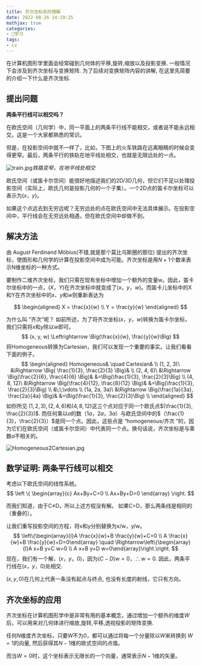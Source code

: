 ```yaml
---
title: 齐次坐标系的理解
date: 2022-08-26 14:19:25
mathjax: true
categories:
- 📝学习
tags:
- cv
---
```


在计算机图形学里面会经常碰到几何体的平移,旋转,缩放以及投影变换. 一般情况下会涉及到齐次坐标与变换矩阵. 为了后续对变换矩阵内容的讲解, 在这里先简要的介绍一下什么是齐次坐标.

## 提出问题

**两条平行线可以相交吗？**

在欧氏空间（几何学）中，同一平面上的两条平行线不能相交，或者说不能永远相交。这是一个大家都熟悉的常识。

但是，在投影空间中就不一样了，比如，下图上的火车铁路在远离眼睛的时候会变得更窄。最后，两条平行的铁轨在地平线处相交，也就是无限远处的一点。

![train.jpg](http://www.jimmyisme.top:89/i/img/train.jpg)_铁路变窄，在地平线处相交_

欧氏空间（或笛卡尔空间）能很好地描述我们的2D/3D几何，但它们不足以处理投影空间（实际上，欧氏几何是投影几何的一个子集）。一个2D点的笛卡尔坐标可以表示为$(x，y)$。

如果这个点远去到无穷远呢？无穷远处的点在欧氏空间中无法具体展示。在投影空间中，平行线会在无穷远处相遇，但在欧氏空间中却做不到。

## 解决方法

由 August Ferdinand Möbius(不错,就是那个莫比乌斯圈的那位) 提出的齐次坐标，使图形和几何学的计算在投影空间中成为可能。齐次坐标是用$N+1$个数来表示N维坐标的一种方式。

要制作二维齐次坐标，我们只需在现有坐标中增加一个额外的变量w。因此，笛卡尔坐标中的一点，$(X，Y)$在齐次坐标中就变成了$(x，y，w)$。而笛卡儿坐标中的X和Y在齐次坐标中的$x$、$y$和$w$则重新表达为

$$
\begin{aligned}
X = \frac{x}{w} \\ Y = \frac{y}{w}
\end{aligned}
$$

为什么叫 “齐次”呢？
如前所述，为了将齐次坐标$(x，y，w)$转换为笛卡尔坐标，我们只需将$x$和$y$除以$w$即可。
$$
(x, y, w) \Leftrightarrow \Big(\frac{x}{w}, \frac{y}{w}\Big)
$$
将Homogeneous转换为Cartesian，我们可以发现一个重要的事实。让我们看看下面的例子。
$$
\begin{aligned}
Homogeneous& \quad Cartesian& \\
(1, 2, 3)\ &\Rightarrow \Big( \frac{1}{3}, \frac{2}{3} \Big)& \\
(2, 4, 6)\ &\Rightarrow \Big(\frac{2}{6}, \frac{4}{6} \Big)& &=\Big(\frac{1}{3}, \frac{2}{3}\Big) \\
(4, 8, 12)\ &\Rightarrow \Big(\frac{4}{12}, \frac{8}{12} \Big)& &=\Big(\frac{1}{3}, \frac{2}{3}\Big) \\
&\;\;\vdots \\
(1a, 2a, 3a)\ &\Rightarrow \Big(\frac{1a}{3a}, \frac{2a}{4a} \Big)& &=\Big(\frac{1}{3}, \frac{2}{3}\Big) \\
\end{aligned}
$$
如你所见 $(1, 2, 3), (2, 4, 6)$和$(4, 8, 12)$这三个点对应于同一个欧氏点$(\frac{1}{3}, \frac{2}{3})$. 而任何乘以$a$的数$（1a，2a，3a）$与欧氏空间中的$（\frac{1}{3}，\frac{2}{3}）$是同一个点。因此，这些点是 “homogeneous/齐次 “的，因为它们在欧氏空间（或笛卡尔空间）中代表同一个点。换句话说，齐次坐标是与乘数$a$不相关的。

![Homogeneous2Cartesian.jpg](http://www.jimmyisme.top:89/i/img/Homogeneous2Cartesian.jpg)

## 数学证明: 两条平行线可以相交

考虑以下欧氏空间的线性系统。
$$
\left \{ 
\begin{array}{c}
Ax+By+C=0 \\ 
Ax+By+D=0
\end{array}
\right.
$$


而我们知道，由于C≠D，所以上述方程没有解。 如果C=D，那么两条线是相同的（重叠的）。

让我们重写投影空间的方程，将x和y分别替换为x/w，y/w。
$$
\left\{\begin{array}{l}A \frac{x}{w}+B \frac{y}{w}+C=0 \\ A \frac{x}{w}+B \frac{y}{w}+D=0\end{array} \quad \Rightarrow\left\{\begin{array}{l}A x+B y+C w=0 \\ A x+B y+D w=0\end{array}\right.\right.
$$
现在，我们有一个解，$(x，y，0)$，因为$(C-D)w=0，\therefore w=0.$ 因此，两条平行线在$(x，y，0)$处相交.

$(x,y,0)$在几何上代表一条没有起点与终点, 也没有长度的射线，它只有方向。

## 齐次坐标的应用

齐次坐标在计算机图形学中是非常有用的基本概念，通过增加一个额外的维度$W$后，可以用来对几何体进行缩放,旋转,平移,透视投影的矩阵变换.

任何$N$维度齐次坐标，只要$W$不为$0$，都可以通过将每一个分量除以$W$来转换到 $W=1$的向量, 然后获得其$N-1$维的欧式空间的点值。

而当$W=0$时，这个坐标表示无限长的一个向量，通常表示$N-1$维的矢量。
